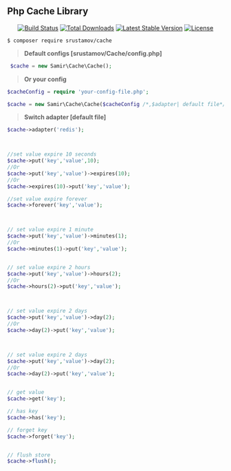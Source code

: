 
## Php Cache Library


<p align="center">
<a href="https://travis-ci.org/srustamov/cache"><img src="https://travis-ci.org/srustamov/cache.svg" alt="Build Status"></a>
<a href="https://packagist.org/packages/srustamov/cache"><img src="https://poser.pugx.org/srustamov/cache/d/total.svg" alt="Total Downloads"></a>
<a href="https://packagist.org/packages/srustamov/cache"><img src="https://poser.pugx.org/srustamov/cache/v/stable.svg" alt="Latest Stable Version"></a>
<a href="https://packagist.org/packages/srustamov/cache"><img src="https://poser.pugx.org/srustamov/cache/license.svg" alt="License"></a>
</p>

```
$ composer require srustamov/cache
```

>**Default configs [srustamov/Cache/config.php]**
```php
 $cache = new Samir\Cache\Cache();
```

>**Or your config**
```php
$cacheConfig = require 'your-config-file.php';

$cache = new Samir\Cache\Cache($cacheConfig /*,$adapter| default file*/);
```

>**Switch adapter [default file]**
```php
$cache->adapter('redis');



//set value expire 10 seconds
$cache->put('key','value',10);
//Or
$cache->put('key','value')->expires(10);
//Or
$cache->expires(10)->put('key','value');

//set value expire forever
$cache->forever('key','value');



// set value expire 1 minute
$cache->put('key','value')->minutes(1);
//Or
$cache->minutes(1)->put('key','value');


// set value expire 2 hours
$cache->put('key','value')->hours(2);
//Or
$cache->hours(2)->put('key','value');



// set value expire 2 days
$cache->put('key','value')->day(2);
//Or
$cache->day(2)->put('key','value');



// set value expire 2 days
$cache->put('key','value')->day(2);
//Or
$cache->day(2)->put('key','value');


// get value
$cache->get('key');

// has key
$cache->has('key');

// forget key
$cache->forget('key');


// flush store
$cache->flush();


```
